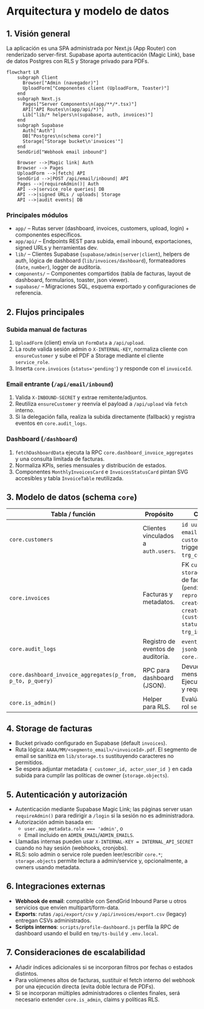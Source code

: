 # Arquitectura y modelo de datos

## 1. Visión general
La aplicación es una SPA administrada por Next.js (App Router) con renderizado server-first. Supabase aporta autenticación (Magic Link), base de datos Postgres con RLS y Storage privado para PDFs.

```mermaid
flowchart LR
    subgraph Client
      Browser["Admin (navegador)"]
      UploadForm["Componentes client (UploadForm, Toaster)"]
    end
    subgraph Next.js
      Pages["Server Components\n(app/**/*.tsx)"]
      API["API Routes\n(app/api/*)"]
      Lib["lib/* helpers\n(supabase, auth, invoices)"]
    end
    subgraph Supabase
      Auth["Auth"]
      DB["Postgres\n(schema core)"]
      Storage["Storage bucket\n'invoices'"]
    end
    SendGrid["Webhook email inbound"]

    Browser -->|Magic link| Auth
    Browser --> Pages
    UploadForm -->|fetch| API
    SendGrid -->|POST /api/email/inbound| API
    Pages -->|requireAdmin()| Auth
    API -->|service_role queries| DB
    API -->|signed URLs / uploads| Storage
    API -->|audit events| DB
```

### Principales módulos
- `app/` – Rutas server (dashboard, invoices, customers, upload, login) + componentes específicos.
- `app/api/` – Endpoints REST para subida, email inbound, exportaciones, signed URLs y herramientas dev.
- `lib/` – Clientes Supabase (`supabase/admin|server|client`), helpers de auth, lógica de dashboard (`lib/invoices/dashboard`), formateadores (`date`, `number`), logger de auditoría.
- `components/` – Componentes compartidos (tabla de facturas, layout de dashboard, formularios, toaster, json viewer).
- `supabase/` – Migraciones SQL, esquema exportado y configuraciones de referencia.

## 2. Flujos principales
### Subida manual de facturas
1. `UploadForm` (client) envía un `FormData` a `/api/upload`.
2. La route valida sesión admin o `X-INTERNAL-KEY`, normaliza cliente con `ensureCustomer` y sube el PDF a Storage mediante el cliente `service_role`.
3. Inserta `core.invoices` (`status='pending'`) y responde con el `invoiceId`.

### Email entrante (`/api/email/inbound`)
1. Valida `X-INBOUND-SECRET` y extrae remitente/adjuntos.
2. Reutiliza `ensureCustomer` y reenvía el payload a `/api/upload` vía `fetch` interno.
3. Si la delegación falla, realiza la subida directamente (fallback) y registra eventos en `core.audit_logs`.

### Dashboard (`/dashboard`)
1. `fetchDashboardData` ejecuta la RPC `core.dashboard_invoice_aggregates` y una consulta limitada de facturas.
2. Normaliza KPIs, series mensuales y distribución de estados.
3. Componentes `MonthlyInvoicesCard` e `InvoicesStatusCard` pintan SVG accesibles y tabla `InvoiceTable` reutilizada.

## 3. Modelo de datos (schema `core`)
| Tabla / función | Propósito | Campos clave / notas |
| --- | --- | --- |
| `core.customers` | Clientes vinculados a `auth.users`. | `id uuid`, `user_id uuid` (owner), `email` + índice único `customers_email_name_idx`, triggers `trg_customers_set_updated_at`. |
| `core.invoices` | Facturas y metadatos. | FK `customer_id`, `storage_object_path`, fechas de facturación, `status` (`pending`, `processed`, `error`, `reprocess`, `done`), índices por `created_at`, `(status, created_at desc)` y `(customer_id, issue_date, status)`, trigger `trg_invoices_set_updated_at`. |
| `core.audit_logs` | Registro de eventos de auditoría. | `event`, `entity`, `level`, `meta jsonb`, secuencia `core.audit_logs_id_seq`. |
| `core.dashboard_invoice_aggregates(p_from, p_to, p_query)` | RPC para dashboard (JSON). | Devuelve totales, buckets mensuales, status breakdown. Ejecuta con `security definer` y requiere índices previos. |
| `core.is_admin()` | Helper para RLS. | Evalúa claims `admin` en JWT o rol `service_role`.

## 4. Storage de facturas
- Bucket privado configurado en Supabase (default `invoices`).
- Ruta lógica: `AAAA/MM/<segmento_email>/<invoiceId>.pdf`. El segmento de email se sanitiza en `lib/storage.ts` sustituyendo caracteres no permitidos.
- Se espera adjuntar metadata `{ customer_id, actor_user_id }` en cada subida para cumplir las políticas de owner (`storage.objects`).

## 5. Autenticación y autorización
- Autenticación mediante Supabase Magic Link; las páginas server usan `requireAdmin()` para redirigir a `/login` si la sesión no es administradora.
- Autorización admin basada en:
  - `user.app_metadata.role === 'admin'`, o
  - Email incluido en `ADMIN_EMAIL`/`ADMIN_EMAILS`.
- Llamadas internas pueden usar `X-INTERNAL-KEY = INTERNAL_API_SECRET` cuando no hay sesión (webhooks, cronjobs).
- RLS: solo admin o service role pueden leer/escribir `core.*`; `storage.objects` permite lectura a admin/service y, opcionalmente, a owners usando metadata.

## 6. Integraciones externas
- **Webhook de email**: compatible con SendGrid Inbound Parse u otros servicios que envíen multipart/form-data.
- **Exports**: rutas `/api/export/csv` y `/api/invoices/export.csv` (legacy) entregan CSVs administrados.
- **Scripts internos**: `scripts/profile-dashboard.js` perfila la RPC de dashboard usando el build en `tmp/ts-build` y `.env.local`.

## 7. Consideraciones de escalabilidad
- Añadir índices adicionales si se incorporan filtros por fechas o estados distintos.
- Para volúmenes altos de facturas, sustituir el fetch interno del webhook por una ejecución directa (evita doble lectura de PDFs).
- Si se incorporan múltiples administradores o clientes finales, será necesario extender `core.is_admin`, claims y políticas RLS.

